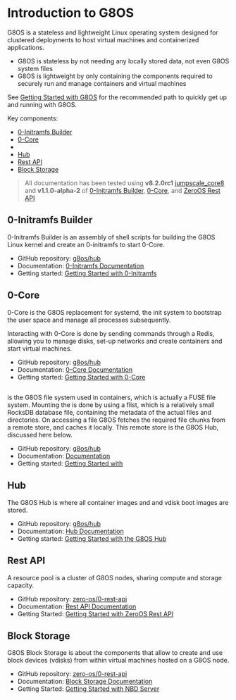 # Introduction to G8OS

G8OS is a stateless and lightweight Linux operating system designed for clustered deployments to host virtual machines and containerized applications.

- G8OS is stateless by not needing any locally stored data, not even G8OS system files
- G8OS is lightweight by only containing the components required to securely run and manage containers and virtual machines

See [ Getting Started with G8OS](gettingstarted/gettingstarted.md) for the recommended path to quickly get up and running with G8OS.

Key components:

- [0-Initramfs Builder](#0-initramfs)
- [0-Core](#0-core)
- [](#0-fs)
- [Hub](#hub)
- [Rest API](#resourcepool)
- [Block Storage](#blockresource)

> All documentation has been tested using **v8.2.0rc1** [jumpscale_core8](https://github.com/Jumpscale/jumpscale_core8/tree/v8.2.0rc1) and **v1.1.0-alpha-2** of [0-Initramfs Builder](https://github.com/zero-os/0-initramfs/releases/tag/v1.1.0-alpha-2), [0-Core](https://github.com/zero-os/0-core/releases/tag/v1.1.0-alpha-2), [](https://github.com/zero-os/0-fs/releases/tag/v1.1.0-alpha-2) and [ZeroOS Rest API](https://github.com/zero-OS/0-disk/releases/tag/v1.1.0-alpha-2)

<a id="0-core"></a>
## 0-Initramfs Builder

0-Initramfs Builder is an assembly of shell scripts for building the G8OS Linux kernel and create an 0-initramfs to start 0-Core.

- GitHub repository: [g8os/hub](https://github.com/zero-os/0-initramfs)
- Documentation: [0-Initramfs Documentation](https://github.com/zero-os/0-initramfs/blob/master/docs/SUMMARY.md)
- Getting started: [Getting Started with 0-Initramfs](https://github.com/zero-os/0-initramfs/blob/master/docs/gettingstarted/gettingstarted.md)

<a id="0-core"></a>
## 0-Core

0-Core is the G8OS replacement for systemd, the init system to bootstrap the user space and manage all processes subsequently.

Interacting with 0-Core is done by sending commands through a Redis, allowing you to manage disks, set-up networks and create containers and start virtual machines.

- GitHub repository: [g8os/hub](https://github.com/zero-os/0-core)
- Documentation: [0-Core Documentation](https://github.com/zero-os/0-core/blob/master/docs/SUMMARY.md)
- Getting started: [Getting Started with 0-Core](https://github.com/zero-os/0-core/blob/master/docs/gettingstarted/gettingstarted.md)

<a id="0-fs"></a>
##

 is the G8OS file system used in containers, which is actually a FUSE file system. Mounting the  is done by using a flist, which is a relatively small RocksDB database file, containing the metadata of the actual files and directories. On accessing a file G8OS fetches the required file chunks from a remote store, and caches it locally. This remote store is the G8OS Hub, discussed here below.

- GitHub repository: [g8os/hub](https://github.com/g8os/hub)
- Documentation: [ Documentation](https://github.com/zero-os/0-fs/blob/master/docs/SUMMARY.md)
- Getting started: [Getting Started with ](https://github.com/zero-os/0-fs/blob/master/docs/gettingstarted/gettingstarted.md)

<a id="hub"></a>
## Hub

The G8OS Hub is where all container images and and vdisk boot images are stored.

- GitHub repository: [g8os/hub](https://github.com/g8os/hub)
- Documentation: [Hub Documentation](https://github.com/g8os/hub/blob/master/docs/SUMMARY.md)
- Getting started: [Getting Started with the G8OS Hub](https://github.com/g8os/hub/blob/master/docs/gettingstarted/gettingstarted.md)

<a id="resourcepool"></a>
## Rest API

A resource pool is a cluster of G8OS nodes, sharing compute and storage capacity.

- GitHub repository: [zero-os/0-rest-api](https://github.com/zero-OS/0-disk)
- Documentation: [Rest API Documentation](https://github.com/zero-OS/0-disk/blob/master/docs/SUMMARY.md)
- Getting Started: [Getting Started with ZeroOS Rest API](https://github.com/zero-OS/0-disk/blob/master/docs/gettingstarted/gettingstarted.md)

<a id="blockstorage"></a>
## Block Storage

G8OS Block Storage is about the components that allow to create and use block devices (vdisks) from within virtual machines hosted on a G8OS node.

- GitHub repository: [zero-os/0-rest-api](https://github.com/zero-os/0-disk)
- Documentation: [Block Storage Documentation](https://github.com/zero-os/0-disk/blob/master/docs/SUMMARY.md)
- Getting Started: [Getting Started with NBD Server](https://github.com/zero-os/0-disk/blob/master/docs/gettingstarted/gettingstarted.md)
